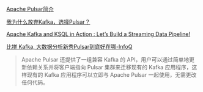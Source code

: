 [Apache Pulsar简介](https://www.cnblogs.com/hzmark/p/pulsar.html)

[我为什么放弃Kafka，选择Pulsar？](https://www.modb.pro/db/44555)

[Apache Kafka and KSQL in Action : Let’s Build a Streaming Data Pipeline!](https://talks.rmoff.net/pZC6Za/apache-kafka-and-ksql-in-action-lets-build-a-streaming-data-pipeline)

[比拼 Kafka, 大数据分析新秀Pulsar到底好在哪-InfoQ](https://mp.weixin.qq.com/s?__biz=MzUyMDA4OTY3MQ==&mid=2247496190&idx=1&sn=5171d7c9620c66ad2406e20cb74a6392&chksm=f9ed08d6ce9a81c02632fd812aa4ff2396d2e9e7efe2d89f0f0623f1ad62f60aeface0f5b12b#rd)
>Apache Pulsar 还提供了一组兼容 Kafka 的 API，用户可以通过简单地更新依赖关系并将客户端指向 Pulsar 集群来迁移现有的 Kafka 应用程序，这样现有的 Kafka 应用程序可以立即与 Apache Pulsar 一起使用，无需更改任何代码。
